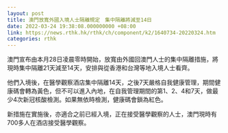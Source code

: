 ```yaml
---
layout: post
title: 澳門放寬外國入境人士隔離規定　集中隔離將減至14日
date: 2022-03-24 19:38:08.000000000 +08:00
link: https://news.rthk.hk/rthk/ch/component/k2/1640734-20220324.htm
categories: rthk
---
```


澳門宣布由本月28日凌晨零時開始，放寬由外國回澳門人士的集中隔離措施，將現時集中隔離21天減至14天，安排與從香港和台灣等地入境人士看齊。

他們入境後，在醫學觀察酒店集中隔離14天，之後7天嚴格自我健康管理，期間健康碼會轉為黃色，但不可以進入內地，在自我管理期間的第1、2、4和7天，做最少4次新冠核酸檢測。如果無依時檢測，健康碼會鎖為紅色。

新措施在實施後，亦適合之前已經入境，正在接受醫學觀察的人士，澳門現時有700多人在酒店接受醫學觀察。
